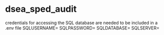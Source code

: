 # dsea_sped_audit

credentials for accessing the SQL database are needed to be included in a .env file
SQLUSERNAME=
SQLPASSWORD=
SQLDATABASE=
SQLSERVER=
